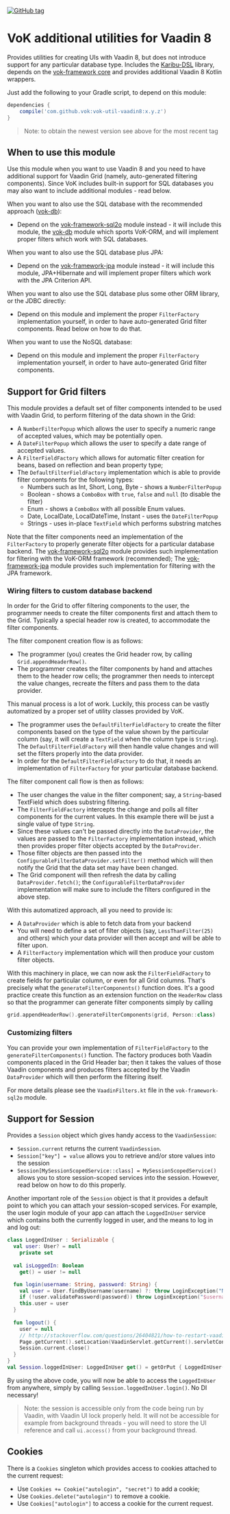 [![GitHub tag](https://img.shields.io/github/tag/mvysny/vaadin-on-kotlin.svg)](https://github.com/mvysny/vaadin-on-kotlin/tags)

# VoK additional utilities for Vaadin 8

Provides utilities for creating UIs with Vaadin 8, but does not
introduce support for any particular database type.  Includes the [Karibu-DSL](https://github.com/mvysny/karibu-dsl)
library, depends on the [vok-framework core](../vok-framework) and
provides additional Vaadin 8 Kotlin wrappers.

Just add the following to your Gradle script, to depend on this module:
```groovy
dependencies {
    compile('com.github.vok:vok-util-vaadin8:x.y.z')
}
```

> Note: to obtain the newest version see above for the most recent tag

## When to use this module

Use this module when you want to use Vaadin 8 and you need to have additional support for Vaadin Grid
(namely, auto-generated filtering components). Since VoK includes built-in support for SQL
databases you may also want to include additional modules - read below.

When you want to also use the SQL database with the recommended approach ([vok-db](../vok-db)):

* Depend on the [vok-framework-sql2o](../vok-framework-sql2o) module instead - it will include this
  module, the [vok-db](../vok-db) module which sports VoK-ORM,
  and will implement proper filters which work with SQL databases.

When you want to also use the SQL database plus JPA:

* Depend on the [vok-framework-jpa](../vok-framework-jpa) module instead - it will include this
  module, JPA+Hibernate and will implement proper filters which work with the JPA Criterion API.
  
When you want to also use the SQL database plus some other ORM library, or the JDBC directly:

* Depend on this module and implement the proper `FilterFactory` implementation yourself, in order
  to have auto-generated Grid filter components. Read below on how to do that.

When you want to use the NoSQL database:

* Depend on this module and implement the proper `FilterFactory` implementation yourself, in order
  to have auto-generated Grid filter components.

## Support for Grid filters

This module provides a default set of filter components intended to be used with Vaadin Grid, to
perform filtering of the data shown in the Grid:

* A `NumberFilterPopup` which allows the user to specify a numeric range of accepted values, which may be
  potentially open.
* A `DateFilterPopup` which allows the user to specify a date range of accepted values.
* A `FilterFieldFactory` which allows for automatic filter creation for beans, based on reflection and
  bean property type;
* The `DefaultFilterFieldFactory` implementation which is able to provide filter components for the following types:
  * Numbers such as Int, Short, Long, Byte - shows a `NumberFilterPopup`
  * Boolean - shows a `ComboBox` with `true`, `false` and `null` (to disable the filter)
  * Enum - shows a `ComboBox` with all possible Enum values.
  * Date, LocalDate, LocalDateTime, Instant - uses the `DateFilterPopup`
  * Strings - uses in-place `TextField` which performs substring matches

Note that the filter components need an implementation of the `FilterFactory` to properly
generate filter objects for a particular database backend. The [vok-framework-sql2o](../vok-framework-sql2o) module
provides such implementation for filtering with the VoK-ORM framework (recommended);
The [vok-framework-jpa](../vok-framework-jpa) module
provides such implementation for filtering with the JPA framework.

### Wiring filters to custom database backend

In order for the Grid to offer filtering components to the user, the programmer needs to create the
filter components first and attach them to the Grid. Typically a special header row is created, to accommodate
the filter components.

The filter component creation flow is as follows:

* The programmer (you) creates the Grid header row, by calling `Grid.appendHeaderRow()`.
* The programmer creates the filter components by hand and attaches them to the header row cells;
  the programmer then needs to intercept the value changes, recreate the filters and pass them to
  the data provider.

This manual process is a lot of work. Luckily, this process can be vastly automatized by a proper set of
utility classes provided by VoK. 

* The programmer uses the `DefaultFilterFieldFactory` to create the filter components based on the type
  of the value shown by the particular column (say, it will create a `TextField` when the column type is `String`).
  The
  `DefaultFilterFieldFactory` will then handle value changes and will set the filters properly into the
  data provider.
* In order for the `DefaultFilterFieldFactory` to do that, it needs an implementation of `FilterFactory`
  for your particular database backend.

The filter component call flow is then as follows:

* The user changes the value in the filter component; say, a `String`-based TextField which does substring filtering.
* The `FilterFieldFactory` intercepts the change and polls all filter components for the current values. In this example
  there will be just a single value of type `String`.
* Since these values can't be passed directly into the `DataProvider`, the values are passed to the
  `FilterFactory` implementation instead, which then provides proper filter objects accepted by the `DataProvider`.
* Those filter objects are then passed into the `ConfigurableFilterDataProvider.setFilter()` method which
  will then notify the Grid that the data set may have been changed.
* The Grid component will then refresh the data by calling `DataProvider.fetch()`; the `ConfigurableFilterDataProvider`
  implementation will make sure to include the filters configured in the above step.

With this automatized approach, all you need to provide is:

* A `DataProvider` which is able to fetch data from your backend
* You will need to define a set of filter objects (say, `LessThanFilter(25)` and others) which your
  data provider will then accept and will be able to filter upon.
* A `FilterFactory` implementation which will then produce your custom filter objects.

With this machinery in place, we can now ask the `FilterFieldFactory` to create fields for particular column,
or even for all Grid columns. That's precisely what the `generateFilterComponents()` function does.
It's a good practice create this function as an extension function on the `HeaderRow` class so that the
programmer can generate filter components simply by calling

```kotlin
grid.appendHeaderRow().generateFilterComponents(grid, Person::class)
```

### Customizing filters

You can provide your own implementation of `FilterFieldFactory` to the `generateFilterComponents()` function. The factory produces both
Vaadin components placed in the Grid Header bar; then it takes the values of those Vaadin components and produces filters accepted by the
Vaadin `DataProvider` which will then perform the filtering itself.

For more details please see the `VaadinFilters.kt` file in the `vok-framework-sql2o` module.

## Support for Session

Provides a `Session` object which gives handy access to the `VaadinSession`:

* `Session.current` returns the current `VaadinSession`.
* `Session["key"] = value` allows you to retrieve and/or store values into the session
* `Session[MySessionScopedService::class] = MySessionScopedService()` allows you to store session-scoped services into the session.
  However, read below on how to do this properly.

Another important role of the `Session` object is that it provides a default point to which you can
attach your session-scoped services. For example, the user
login module of your app can attach the `LoggedInUser` service which contains both the currently logged in user,
and the means to log in and log out:

```kotlin
class LoggedInUser : Serializable {
  val user: User? = null
    private set
    
  val isLoggedIn: Boolean
    get() = user != null

  fun login(username: String, password: String) {
    val user = User.findByUsername(username) ?: throw LoginException("No such user $username")
    if (!user.validatePassword(password)) throw LoginException("$username: invalid password")
    this.user = user
  }
  
  fun logout() {
    user = null
    // http://stackoverflow.com/questions/26404821/how-to-restart-vaadin-session
    Page.getCurrent().setLocation(VaadinServlet.getCurrent().servletConfig.servletContext.contextPath)
    Session.current.close()
  }
}
val Session.loggedInUser: LoggedInUser get() = getOrPut { LoggedInUser() }
```

By using the above code, you will now be able to access the `LoggedInUser` from anywhere, simply by calling
`Session.loggedInUser.login()`. No DI necessary!

> Note: the session is accessible only from the code being run by
Vaadin, with Vaadin UI lock properly held. It will not be accessible for example from background threads -
you will need to store the UI reference and call `ui.access()` from your background thread.

## Cookies

There is a `Cookies` singleton which provides access to cookies attached to the current request:

* Use `Cookies += Cookie("autologin", "secret")` to add a cookie;
* Use `Cookies.delete("autologin")` to remove a cookie.
* Use `Cookies["autologin"]` to access a cookie for the current request.
